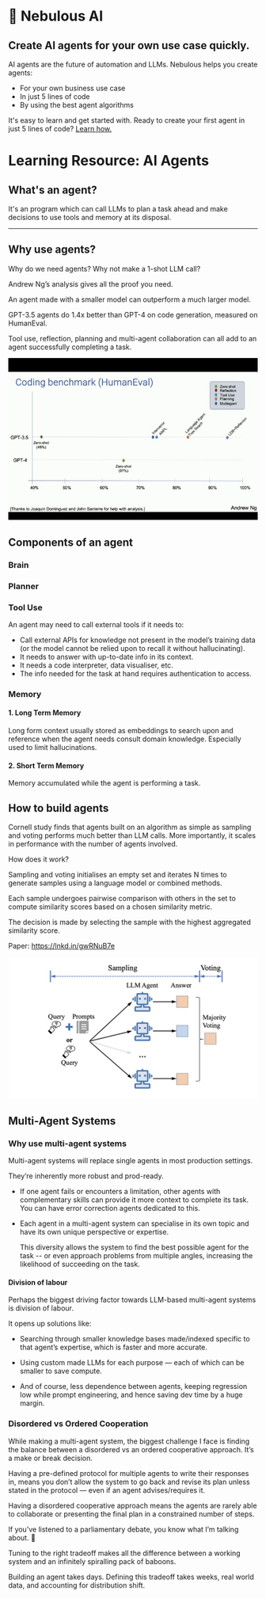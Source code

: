 # 🌌 Nebulous AI
## Create AI agents for your own use case quickly.

AI agents are the future of automation and LLMs. Nebulous helps you create agents:
* For your own business use case
* In just 5 lines of code
* By using the best agent algorithms 


It's easy to learn and get started with. Ready to create your first agent in just 5 lines of code? [Learn how.](https://github.com/sarthakrastogi/nebulousai/tree/main?tab=readme-ov-file#create-ai-agents-with-top-performing-algorithms-quickly)


# Learning Resource: AI Agents

## What's an agent?

It's an program which can call LLMs to plan a task ahead and make decisions to use tools and memory at its disposal.

---

## Why use agents?

Why do we need agents? Why not make a 1-shot LLM call?

Andrew Ng’s analysis gives all the proof you need.

An agent made with a smaller model can outperform a much larger model.

GPT-3.5 agents do 1.4x better than GPT-4 on code generation, measured on HumanEval.

Tool use, reflection, planning and multi-agent collaboration can all add to an agent successfully completing a task.

![alt text](image-1.png)

## Components of an agent

### Brain

### Planner



### Tool Use

An agent may need to call external tools if it needs to:

* Call external APIs for knowledge not present in the model’s training data (or the model cannot be relied upon to recall it without hallucinating).
* It needs to answer with up-to-date info in its context.
* It needs a code interpreter, data visualiser, etc.
* The info needed for the task at hand requires authentication to access.


### Memory

#### 1. Long Term Memory

Long form context usually stored as embeddings to search upon and reference when the agent needs consult domain knowledge. Especially used to limit hallucinations.

#### 2. Short Term Memory

Memory accumulated while the agent is performing a task.



## How to build agents

Cornell study finds that agents built on an algorithm as simple as sampling and voting performs much better than LLM calls. More importantly, it scales in performance with the number of agents involved.

How does it work?

Sampling and voting initialises an empty set and iterates N times to generate samples using a language model or combined methods.

Each sample undergoes pairwise comparison with others in the set to compute similarity scores based on a chosen similarity metric.

The decision is made by selecting the sample with the highest aggregated similarity score.

Paper: https://lnkd.in/gwRNuB7e

![alt text](image.png)





## Multi-Agent Systems

### Why use multi-agent systems

Multi-agent systems will replace single agents in most production settings.

They’re inherently more robust and prod-ready.

- If one agent fails or encounters a limitation, other agents with complementary skills can provide it more context to complete its task. You can have error correction agents dedicated to this.

- Each agent in a multi-agent system can specialise in its own topic and have its own unique perspective or expertise.

    This diversity allows the system to find the best possible agent for the task -- or even approach problems from multiple angles, increasing the likelihood of succeeding on the task.

#### Division of labour

Perhaps the biggest driving factor towards LLM-based multi-agent systems is division of labour.

It opens up solutions like:

- Searching through smaller knowledge bases made/indexed specific to that agent’s expertise, which is faster and more accurate.

- Using custom made LLMs for each purpose — each of which can be smaller to save compute.

- And of course, less dependence between agents, keeping regression low while prompt engineering, and hence saving dev time by a huge margin.



### Disordered vs Ordered Cooperation

While making a multi-agent system, the biggest challenge I face is finding the balance between a disordered vs an ordered cooperative approach. It’s a make or break decision.

Having a pre-defined protocol for multiple agents to write their responses in, means you don’t allow the system to go back and revise its plan unless stated in the protocol — even if an agent advises/requires it.

Having a disordered cooperative approach means the agents are rarely able to collaborate or presenting the final plan in a constrained number of steps.

If you’ve listened to a parliamentary debate, you know what I’m talking about. 🙂

Tuning to the right tradeoff makes all the difference between a working system and an infinitely spiralling pack of baboons.

Building an agent takes days. Defining this tradeoff takes weeks, real world data, and accounting for distribution shift.